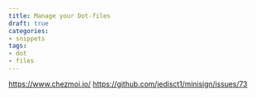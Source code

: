```yaml
---
title: Manage your Dot-files
draft: true
categories:
- snippets
tags:
- dot
- files
---
```


https://www.chezmoi.io/
https://github.com/jedisct1/minisign/issues/73
